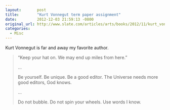 ```yaml
---
layout:       post
title:        "Kurt Vonnegut term paper assignment"
date:         2012-12-03 21:59:13 -0800
original_url: http://www.slate.com/articles/arts/books/2012/11/kurt_vonnegut_term_paper_assignment_from_the_iowa_writers_workshop.html
categories:
  - Misc
---
```


Kurt Vonnegut is far and away my favorite author.  

 >  “Keep your hat on. We may end up miles from here.”
 > 
 > …
 > 
 >  Be yourself. Be unique. Be a good editor. The Universe needs more good editors, God knows.
 > 
 >  …
 > 
 >  Do not bubble. Do not spin your wheels. Use words I know. 

